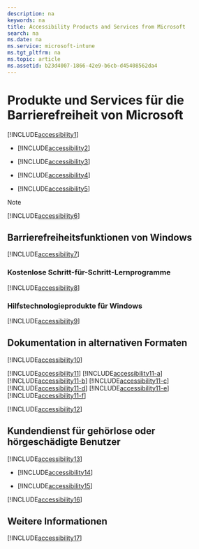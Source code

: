 ```yaml
---
description: na
keywords: na
title: Accessibility Products and Services from Microsoft
search: na
ms.date: na
ms.service: microsoft-intune
ms.tgt_pltfrm: na
ms.topic: article
ms.assetid: b23d4007-1866-42e9-b6cb-d45408562da4
---
```

# Produkte und Services f&#252;r die Barrierefreiheit von Microsoft
[!INCLUDE[accessibility1](../Token/accessibility1_md.md)]

-   [!INCLUDE[accessibility2](../Token/accessibility2_md.md)]

-   [!INCLUDE[accessibility3](../Token/accessibility3_md.md)]

-   [!INCLUDE[accessibility4](../Token/accessibility4_md.md)]

-   [!INCLUDE[accessibility5](../Token/accessibility5_md.md)]

> [!NOTE]
> [!INCLUDE[accessibility6](../Token/accessibility6_md.md)]

## Barrierefreiheitsfunktionen von Windows
[!INCLUDE[accessibility7](../Token/accessibility7_md.md)]

### Kostenlose Schritt-für-Schritt-Lernprogramme
[!INCLUDE[accessibility8](../Token/accessibility8_md.md)]

### Hilfstechnologieprodukte für Windows
[!INCLUDE[accessibility9](../Token/accessibility9_md.md)]

## Dokumentation in alternativen Formaten
[!INCLUDE[accessibility10](../Token/accessibility10_md.md)]

[!INCLUDE[accessibility11](../Token/accessibility11_md.md)]
[!INCLUDE[accessibility11-a](../Token/accessibility11-a_md.md)]
[!INCLUDE[accessibility11-b](../Token/accessibility11-b_md.md)]
[!INCLUDE[accessibility11-c](../Token/accessibility11-c_md.md)]
[!INCLUDE[accessibility11-d](../Token/accessibility11-d_md.md)]
[!INCLUDE[accessibility11-e](../Token/accessibility11-e_md.md)]
[!INCLUDE[accessibility11-f](../Token/accessibility11-f_md.md)]

[!INCLUDE[accessibility12](../Token/accessibility12_md.md)]

## Kundendienst für gehörlose oder hörgeschädigte Benutzer
[!INCLUDE[accessibility13](../Token/accessibility13_md.md)]

-   [!INCLUDE[accessibility14](../Token/accessibility14_md.md)]

-   [!INCLUDE[accessibility15](../Token/accessibility15_md.md)]

[!INCLUDE[accessibility16](../Token/accessibility16_md.md)]

## Weitere Informationen
[!INCLUDE[accessibility17](../Token/accessibility17_md.md)]


